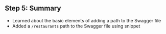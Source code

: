 ## Step 5: Summary

* Learned about the basic elements of adding a path to the Swagger file
* Added a `/restaurants` path to the Swagger file using snippet


